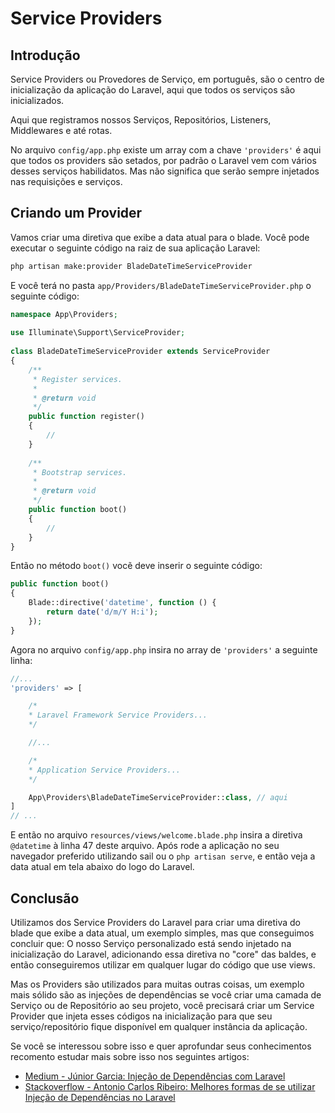 # Service Providers

## Introdução

Service Providers ou Provedores de Serviço, em português, são o centro de inicialização da aplicação do Laravel, aqui que todos os serviços são inicializados.

Aqui que registramos nossos Serviços, Repositórios, Listeners, Middlewares e até rotas.

No arquivo `config/app.php` existe um array com a chave `'providers'` é aqui que todos os providers são setados, por padrão o Laravel vem com vários desses serviços habilidatos. Mas não significa que serão sempre injetados nas requisições e serviços.

## Criando um Provider

Vamos criar uma diretiva que exibe a data atual para o blade. Você pode executar o seguinte código na raiz de sua aplicação Laravel:

```bash
php artisan make:provider BladeDateTimeServiceProvider
```

E você terá no pasta `app/Providers/BladeDateTimeServiceProvider.php` o seguinte código:

```php
namespace App\Providers;
 
use Illuminate\Support\ServiceProvider;
 
class BladeDateTimeServiceProvider extends ServiceProvider
{
    /**
     * Register services.
     *
     * @return void
     */
    public function register()
    {
        //
    }
 
    /**
     * Bootstrap services.
     *
     * @return void
     */
    public function boot()
    {
        //
    }
}
```

Então no método `boot()` vocẽ deve inserir o seguinte código: 

```php
public function boot() 
{
    Blade::directive('datetime', function () {
        return date('d/m/Y H:i');
    });
}
```

Agora no arquivo `config/app.php` insira no array de `'providers'` a seguinte linha: 

```php
//...
'providers' => [

    /*
    * Laravel Framework Service Providers...
    */

    //...

    /*
    * Application Service Providers...
    */

    App\Providers\BladeDateTimeServiceProvider::class, // aqui
]
// ...
```

E então no arquivo `resources/views/welcome.blade.php` insira a diretiva `@datetime` à linha 47 deste arquivo. Após rode a aplicação no seu navegador preferido utilizando sail ou o `php artisan serve`, e então veja a data atual em tela abaixo do logo do Laravel.


## Conclusão

Utilizamos dos Service Providers do Laravel para criar uma diretiva do blade que exibe a data atual, um exemplo simples, mas que conseguimos concluir que: O nosso Serviço personalizado está sendo injetado na inicialização do Laravel, adicionando essa diretiva no "core" das baldes, e então conseguiremos utilizar em qualquer lugar do código que use views.

Mas os Providers são utilizados para muitas outras coisas, um exemplo mais sólido são as injeções de dependências se você criar uma camada de Serviço ou de Repositório ao seu projeto, você precisará criar um Service Provider que injeta esses códigos na inicialização para que seu serviço/repositório fique disponível em qualquer instância da aplicação.

Se você se interessou sobre isso e quer aprofundar seus conhecimentos recomento estudar mais sobre isso nos seguintes artigos: 

- [Medium - Júnior Garcia: Injeção de Dependências com Laravel](https://itamarjunior.medium.com/inje%C3%A7%C3%A3o-de-depend%C3%AAncia-b%C3%A1sica-com-laravel-5-a1303bde854c)
- [Stackoverflow - Antonio Carlos Ribeiro: Melhores formas de se utilizar Injeção de Dependências no Laravel](https://pt.stackoverflow.com/questions/3080/melhores-formas-de-utilizar-inje%C3%A7%C3%A3o-de-depend%C3%AAncia-no-laravel)
